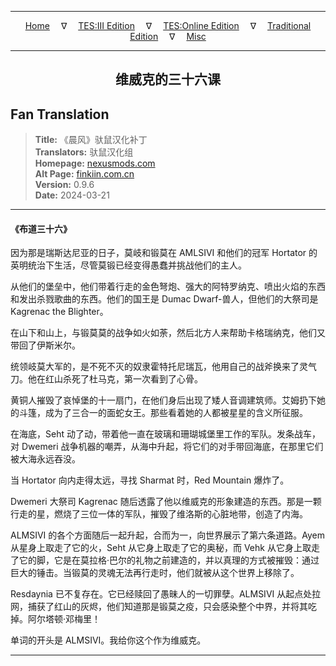 
---

<!-- Jekyll Page Links -->

<center>
<a href="../../../../../index.html">Home</a>
&emsp;&nabla;&emsp;
<a href="../../../../index-tes3.html">TES:III Edition</a>
&emsp;&nabla;&emsp;
<a href="../../../../index-teso.html">TES:Online Edition</a>
&emsp;&nabla;&emsp;
<a href="../../../../index-traditional.html">Traditional Edition</a>
&emsp;&nabla;&emsp;
<a href="../../../../index-misc.html">Misc</a>
</center>

<!-- Markdown Body Below: -->

---

<center>
<h2><span style="font-family:SimSun">维威克的三十六课</span></h2>
</center>

## Fan Translation

> __Title:__ 《晨风》驮鼠汉化补丁\
> __Translators:__ ﻿驮鼠汉化组\
> __Homepage:__ [nexusmods.com][1]\
> __Alt Page:__ [finkiin.com.cn][2]\
> __Version:__ 0.9.6\
> __Date:__ 2024-03-21

[1]: https://www.nexusmods.com/morrowind/mods/53885
[2]: https://finkiin.com.cn/d/1153

---

#### 《布道三十六》

因为那是瑞斯达尼亚的日子，莫岐和锻莫在 AMLSIVI 和他们的冠军 Hortator 的英明统治下生活，尽管莫锻已经变得愚蠢并挑战他们的主人。

从他们的堡垒中，他们带着行走的金色弩炮、强大的阿特罗纳克、喷出火焰的东西和发出杀戮歌曲的东西。他们的国王是 Dumac Dwarf-兽人，但他们的大祭司是 Kagrenac the Blighter。

在山下和山上，与锻莫莫的战争如火如荼，然后北方人来帮助卡格瑞纳克，他们又带回了伊斯米尔。

统领岐莫大军的，是不死不灭的奴隶霍特托尼瑞瓦，他用自己的战斧换来了灵气刀。他在红山杀死了杜马克，第一次看到了心骨。

黄铜人摧毁了哀悼堡的十一扇门，在他们身后出现了矮人音调建筑师。艾姆扔下她的斗篷，成为了三合一的面蛇女王。那些看着她的人都被星星的含义所征服。

在海底，Seht 动了动，带着他一直在玻璃和珊瑚城堡里工作的军队。发条战车，对 Dwemeri 战争机器的嘲弄，从海中升起，将它们的对手带回海底，在那里它们被大海永远吞没。

当 Hortator 向内走得太远，寻找 Sharmat 时，Red Mountain 爆炸了。

 Dwemeri 大祭司 Kagrenac 随后透露了他以维威克的形象建造的东西。那是一颗行走的星，燃烧了三位一体的军队，摧毁了维洛斯的心脏地带，创造了内海。

ALMSIVI 的各个方面随后一起升起，合而为一，向世界展示了第六条道路。Ayem 从星身上取走了它的火，Seht 从它身上取走了它的奥秘，而 Vehk 从它身上取走了它的脚，它是在莫拉格·巴尔的礼物之前建造的，并以真理的方式被摧毁：通过巨大的锤击。当锻莫的灵魂无法再行走时，他们就被从这个世界上移除了。

Resdaynia 已不复存在。它已经赎回了愚昧人的一切罪孽。ALMSIVI 从起点处拉网，捕获了红山的灰烬，他们知道那是锻莫之疫，只会感染整个中界，并将其吃掉。阿尔塔顿·邓梅里！

单词的开头是 ALMSIVI。我给你这个作为维威克。

---
